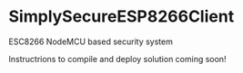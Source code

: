 # SimplySecureESP8266Client

ESC8266 NodeMCU based security system

Instructrions to compile and deploy solution coming soon!
